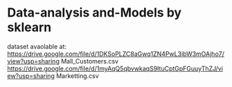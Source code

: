 # Data-analysis and-Models by sklearn
dataset avaolable at:
https://drive.google.com/file/d/1DKSoPLZC8aGwq1ZN4PwL3ibW3mOAjho7/view?usp=sharing    Mall_Customers.csv
https://drive.google.com/file/d/1myAqQ5qbvwkaqS9ItuCptGpFGuuyThZJ/view?usp=sharing    Marketting.csv
